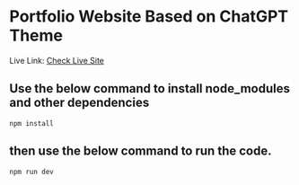# Portfolio Website Based on ChatGPT Theme

Live Link: <a href="dudegangwar.netlify.app">Check Live Site</a>
## Use the below command to install node_modules and other dependencies

`npm install`

## then use the below command to run the code.

`npm run dev`
